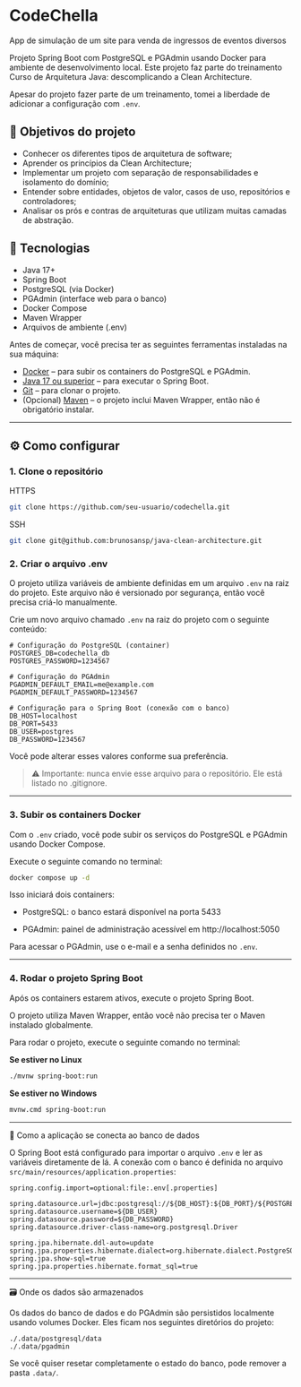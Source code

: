 # CodeChella

App de simulação de um site para venda de ingressos de eventos diversos

Projeto Spring Boot com PostgreSQL e PGAdmin usando Docker para ambiente de desenvolvimento local.
Este projeto faz parte do treinamento Curso de Arquitetura Java: descomplicando a Clean Architecture.

Apesar do projeto fazer parte de um treinamento, tomei a liberdade de adicionar a configuração com `.env`.

## 🔨 Objetivos do projeto

- Conhecer os diferentes tipos de arquitetura de software;
- Aprender os princípios da Clean Architecture;
- Implementar um projeto com separação de responsabilidades e isolamento do domínio;
- Entender sobre entidades, objetos de valor, casos de uso, repositórios e controladores;
- Analisar os prós e contras de arquiteturas que utilizam muitas camadas de abstração.

## 🚀 Tecnologias

- Java 17+
- Spring Boot
- PostgreSQL (via Docker)
- PGAdmin (interface web para o banco)
- Docker Compose
- Maven Wrapper
- Arquivos de ambiente (.env)

Antes de começar, você precisa ter as seguintes ferramentas instaladas na sua máquina:

- [Docker](https://www.docker.com/get-started) – para subir os containers do PostgreSQL e PGAdmin.
- [Java 17 ou superior](https://adoptium.net/) – para executar o Spring Boot.
- [Git](https://git-scm.com/) – para clonar o projeto.
- (Opcional) [Maven](https://maven.apache.org/) – o projeto inclui Maven Wrapper, então não é obrigatório instalar.

---

## ⚙️ Como configurar

### 1. Clone o repositório
HTTPS
```bash
git clone https://github.com/seu-usuario/codechella.git
```
SSH
```bash
git clone git@github.com:brunosansp/java-clean-architecture.git
```

### 2. Criar o arquivo .env

O projeto utiliza variáveis de ambiente definidas em um arquivo `.env` na raiz do projeto. Este arquivo não é 
versionado por segurança, então você precisa criá-lo manualmente.

Crie um novo arquivo chamado `.env` na raiz do projeto com o seguinte conteúdo:
```env
# Configuração do PostgreSQL (container)
POSTGRES_DB=codechella_db
POSTGRES_PASSWORD=1234567

# Configuração do PGAdmin
PGADMIN_DEFAULT_EMAIL=me@example.com
PGADMIN_DEFAULT_PASSWORD=1234567

# Configuração para o Spring Boot (conexão com o banco)
DB_HOST=localhost
DB_PORT=5433
DB_USER=postgres
DB_PASSWORD=1234567
```
Você pode alterar esses valores conforme sua preferência.

> ⚠️ Importante: nunca envie esse arquivo para o repositório. Ele está listado no .gitignore.

---

### 3. Subir os containers Docker

Com o `.env` criado, você pode subir os serviços do PostgreSQL e PGAdmin usando Docker Compose.

Execute o seguinte comando no terminal:
```bash
docker compose up -d
```
Isso iniciará dois containers:

- PostgreSQL: o banco estará disponível na porta 5433

- PGAdmin: painel de administração acessível em http://localhost:5050

Para acessar o PGAdmin, use o e-mail e a senha definidos no `.env`.

---

### 4. Rodar o projeto Spring Boot

Após os containers estarem ativos, execute o projeto Spring Boot.

O projeto utiliza Maven Wrapper, então você não precisa ter o Maven instalado globalmente.

Para rodar o projeto, execute o seguinte comando no terminal:

**Se estiver no Linux**
```bash
./mvnw spring-boot:run
```
**Se estiver no Windows**
```bash
mvnw.cmd spring-boot:run
```

---

🔧 Como a aplicação se conecta ao banco de dados

O Spring Boot está configurado para importar o arquivo `.env` e ler as variáveis diretamente de lá. 
A conexão com o banco é definida no arquivo `src/main/resources/application.properties`:

```properties
spring.config.import=optional:file:.env[.properties]

spring.datasource.url=jdbc:postgresql://${DB_HOST}:${DB_PORT}/${POSTGRES_DB}
spring.datasource.username=${DB_USER}
spring.datasource.password=${DB_PASSWORD}
spring.datasource.driver-class-name=org.postgresql.Driver

spring.jpa.hibernate.ddl-auto=update
spring.jpa.properties.hibernate.dialect=org.hibernate.dialect.PostgreSQLDialect
spring.jpa.show-sql=true
spring.jpa.properties.hibernate.format_sql=true
```

---

🗃️ Onde os dados são armazenados

Os dados do banco de dados e do PGAdmin são persistidos localmente usando volumes Docker. 
Eles ficam nos seguintes diretórios do projeto:

```text
./.data/postgresql/data
./.data/pgadmin
```
Se você quiser resetar completamente o estado do banco, pode remover a pasta `.data/`.
